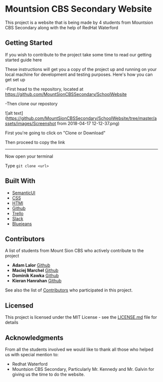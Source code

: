 # Mountsion CBS Secondary Website

This project is a website that is being made by 4 students from Mountsion CBS Secondary along with the help of RedHat Waterford

## Getting Started

If you wish to contribute to the project take some time to read our getting started guide here

These instructions will get you a copy of the project up and running on your local machine for development and testing purposes. Here's how you can get set up

-First head to the repository, located at https://github.com/MountSionCBSSecondary/SchoolWebsite

-Then clone our repostory

![alt text](https://github.com/MountSionCBSSecondary/SchoolWebsite/tree/master/assets/images/Screenshot from 2018-04-17 12-12-37.png)

First you're going to click on "Clone or Download"

Then proceed to copy the link

---

Now open your terminal

Type
`git clone <url>`

## Built With

* [SemanticUI](https://semantic-ui.com/) 
* [CSS](https://en.wikipedia.org/wiki/Cascading_Style_Sheets)
* [HTMl](https://en.wikipedia.org/wiki/HTML)
* [Github](https://www.github.com)
* [Trello](https://www.trello.com)
* [Slack](https://www.slack.com)
* [Bluejeans](https://www.bluejeans.com)

## Contributors

A list of students from Mount Sion CBS who actively contribute to the project

* **Adam Lalor** [Github](https://github.com/AdamLalor)
* **Maciej Marchel** [Github](https://github.com/maciejmarchel12)
* **Dominik Kawka** [Github](https://github.com/dominikkawka)
* **Kieran Hanrahan** [Github](https://github.com/kieranhanrahan)

See also the list of [Contributors](https://github.com/MountSionCBSSecondary/SchoolWebsite/graphs/contributors) who participated in this project.

## Licensed
  
This project is licensed under the MIT License - see the [LICENSE.md](https://github.com/MountSionCBSSecondary/SchoolWebsite/blob/master/LICENCE.md) file for details

## Acknowledgments

From all the students involved we would like to thank all those who helped us with special mention to:

* Redhat Waterford
* Mountsion CBS Secondary, Particularly Mr. Kennedy and Mr. Galvin for giving us the time to do the website.